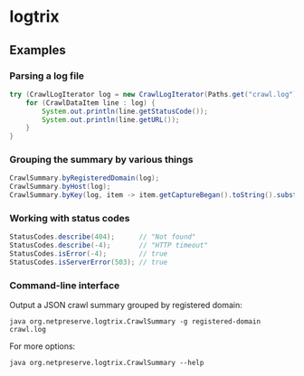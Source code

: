 logtrix
=======

Examples
--------

### Parsing a log file

```java
try (CrawlLogIterator log = new CrawlLogIterator(Paths.get("crawl.log"))) {
    for (CrawlDataItem line : log) {
        System.out.println(line.getStatusCode());
        System.out.println(line.getURL());
    }
}

```

### Grouping the summary by various things

```java
CrawlSummary.byRegisteredDomain(log);
CrawlSummary.byHost(log);
CrawlSummary.byKey(log, item -> item.getCaptureBegan().toString().substring(0, 4)); // by year
```

### Working with status codes

```java
StatusCodes.describe(404);      // "Not found"
StatusCodes.describe(-4);       // "HTTP timeout"
StatusCodes.isError(-4);        // true
StatusCodes.isServerError(503); // true
```

### Command-line interface

Output a JSON crawl summary grouped by registered domain:

    java org.netpreserve.logtrix.CrawlSummary -g registered-domain crawl.log
    
For more options:

    java org.netpreserve.logtrix.CrawlSummary --help
